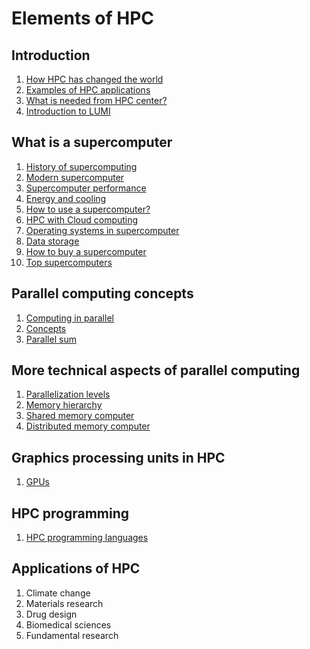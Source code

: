 # Elements of HPC

## Introduction

1. [How HPC has changed the world](intro/how-hpc-has-changed-the-world.md)
2. [Examples of HPC applications](intro/hpc_applications.md)
4. [What is needed from HPC center?](intro/computing-center.md)
5. [Introduction to LUMI](intro/introduction-to-lumi.md)

## What is a supercomputer

1. [History of supercomputing](supercomputer/history.md)
1. [Modern supercomputer](supercomputer/modern-supercomputer.md)
1. [Supercomputer performance](supercomputer/supercomputer_performance.md)
1. [Energy and cooling](supercomputer/energy-cooling.md)
1. [How to use a supercomputer?](supercomputer/how-to-use.md)
1. [HPC with Cloud computing](supercomputer/cloud_vs_traditional.md)
1. [Operating systems in supercomputer](supercomputer/operating_systems.md)
1. [Data storage](supercomputer/storage.md)
1. [How to buy a supercomputer](supercomputer/procurement.md)
1. [Top supercomputers](supercomputer/top-systems.md)

## Parallel computing concepts

1. [Computing in parallel](parallel-computing-concepts/basic-idea.md)
1. [Concepts](parallel-computing-concepts/concepts.md)
1. [Parallel sum](parallel-computing-concepts/parallel-sum.md)

## More technical aspects of parallel computing

1. [Parallelization levels](parallel-computing-technical/hierarchy_parallelism.md)
1. [Memory hierarchy](parallel-computing-technical/memory_hierarchy.md)
1. [Shared memory computer](parallel-computing-technical/shared_memory.md)
1. [Distributed memory computer](parallel-computing-technical/distribute_memory.md)

## Graphics processing units in HPC

1. [GPUs](gpus/cpu_vs_gpu.md)

## HPC programming

1. [HPC programming languages](hpc-programming/languages.md)

## Applications of HPC

1. Climate change
1. Materials research
1. Drug design
1. Biomedical sciences
1. Fundamental research 
